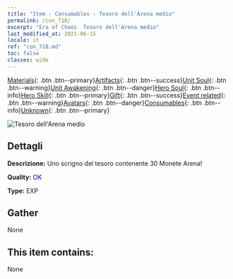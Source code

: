 ```yaml
---
title: "Item - Consumables - Tesoro dell'Arena medio"
permalink: /con_718/
excerpt: "Era of Chaos  Tesoro dell'Arena medio"
last_modified_at: 2021-06-15
locale: it
ref: "con_718.md"
toc: false
classes: wide
---
```

 [Materials](/ItemsIT/){: .btn .btn--primary}[Artifacts](/ItemsIT/Artifacts/){: .btn .btn--success}[Unit Soul](/ItemsIT/UnitSoul/){: .btn .btn--warning}[Unit Awakening](/ItemsIT/UnitAwakening/){: .btn .btn--danger}[Hero Soul](/ItemsIT/HeroSoul/){: .btn .btn--info}[Hero Skill](/ItemsIT/HeroSkill/){: .btn .btn--primary}[Gift](/ItemsIT/Gift/){: .btn .btn--success}[Event related](/ItemsIT/Events/){: .btn .btn--warning}[Avatars](/ItemsIT/Avatars/){: .btn .btn--danger}[Consumables](/ItemsIT/Consumables/){: .btn .btn--info}[Unknown](/ItemsIT/Unknown/){: .btn .btn--primary}

 ![Tesoro dell'Arena medio](/images/t/i_503.png)

## Dettagli
 **Descrizione:** Uno scrigno del tesoro contenente 30 Monete Arena!

 **Quality:** <span style="color: #0000CD">OK</span>

 **Type:** EXP

## Gather

  None

## This item contains:

  None

